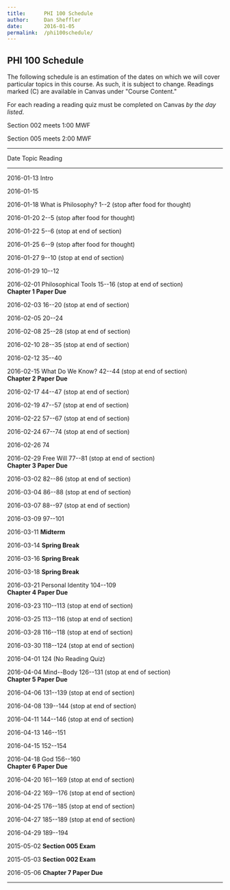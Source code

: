```yaml
---
title:      PHI 100 Schedule
author:     Dan Sheffler
date:       2016-01-05
permalink:  /phi100schedule/
---
```


## PHI 100 Schedule ##


The following schedule is an estimation of the dates on which we will
cover particular topics in this course. As such, it is subject to
change. Readings marked (C) are available in Canvas under "Course Content."

For each reading a reading quiz must be completed on Canvas *by the day listed*.

Section 002 meets 1:00 MWF

Section 005 meets 2:00 MWF


-------------------------------------------------------------------
Date       Topic                Reading
---------- -------------------- -----------------------------------
2016-01-13 Intro

2016-01-15

2016-01-18 What is Philosophy?  1--2 (stop after food for thought)

2016-01-20                      2--5 (stop after food for thought)

2016-01-22                      5--6 (stop at end of section)

2016-01-25                      6--9 (stop after food for thought)

2016-01-27                      9--10 (stop at end of section)

2016-01-29                      10--12

2016-02-01 Philosophical Tools  15--16 (stop at end of section)\
                                **Chapter 1 Paper Due**

2016-02-03                      16--20 (stop at end of section)

2016-02-05                      20--24

2016-02-08                      25--28 (stop at end of section)

2016-02-10                      28--35 (stop at end of section)

2016-02-12                      35--40

2016-02-15 What Do We Know?     42--44 (stop at end of section)\
                                **Chapter 2 Paper Due**

2016-02-17                      44--47 (stop at end of section)

2016-02-19                      47--57 (stop at end of section)

2016-02-22                      57--67 (stop at end of section)

2016-02-24                      67--74 (stop at end of section)

2016-02-26                      74

2016-02-29 Free Will            77--81 (stop at end of section)\
                                **Chapter 3 Paper Due**

2016-03-02                      82--86 (stop at end of section)

2016-03-04                      86--88 (stop at end of section)

2016-03-07                      88--97 (stop at end of section)

2016-03-09                      97--101

2016-03-11                      **Midterm**

2016-03-14                      **Spring Break**

2016-03-16                      **Spring Break**

2016-03-18                      **Spring Break**

2016-03-21 Personal Identity    104--109\
                                **Chapter 4 Paper Due**

2016-03-23                      110--113 (stop at end of section)

2016-03-25                      113--116 (stop at end of section)

2016-03-28                      116--118 (stop at end of section)

2016-03-30                      118--124 (stop at end of section)

2016-04-01                      124 (No Reading Quiz)

2016-04-04 Mind--Body           126--131 (stop at end of section)\
                                **Chapter 5 Paper Due**

2016-04-06                      131--139 (stop at end of section)

2016-04-08                      139--144 (stop at end of section)

2016-04-11                      144--146 (stop at end of section)

2016-04-13                      146--151

2016-04-15                      152--154

2016-04-18 God                  156--160\
                                **Chapter 6 Paper Due**

2016-04-20                      161--169 (stop at end of section)

2016-04-22                      169--176 (stop at end of section)

2016-04-25                      176--185 (stop at end of section)

2016-04-27                      185--189 (stop at end of section)

2016-04-29                      189--194

2015-05-02                      **Section 005 Exam**

2015-05-03                      **Section 002 Exam**

2016-05-06                      **Chapter 7 Paper Due**
---------- -------------------- -----------------------------------

